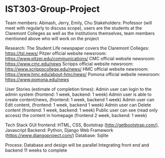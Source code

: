 # IST303-Group-Project
Team members: Abinash, Jerry, Emily, Chu 
Stakeholders: Professor (will meet with regularly to discuss scope), users are the students at the Claremont Colleges as well as the institutions themselves, team members mentioned above who will work on the project

Research:
The Student Life newspaper covers the Claremont Colleges: https://tsl.news/
Pitzer official website newsroom: https://www.pitzer.edu/communications/
CMC official website newsroom: https://www.cmc.edu/news
Scripps official website newsroom: http://www.scrippscollege.edu/news/
HMC official website newsroom: https://www.hmc.edu/about-hmc/news/
Pomona official website newsroom: https://www.pomona.edu/news

User Stories (estimate of completion times):
Admin user can login to the admin system (frontend: 1 week, backend: 1 week)
Admin user is able to create content/news,  (frontend: 1 week, backend 1 week)
Admin user can Edit content, (frontend: 1 week, backend 1 week)
Admin user can Delete content (frontend: 1 week, backend: 1 week)
Public user can see (read only access) the content in homepage (frontend 2 week, backend: 1 week)

Tech Stack
GUI frontend: HTML, CSS, Bootstrap (http://getbootstrap.com/), Javascript
Backend: Python, Django Web Framework (https://www.djangoproject.com/)
Database: Sqlite 

Process:
Database and design will be parallel
Integrating front end and backend 
11 weeks to complete


